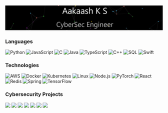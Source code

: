 ![](Profile.gif)

### Languages

![Python](https://img.shields.io/badge/-Python-000?&logo=Python)
![JavaScript](https://img.shields.io/badge/-JavaScript-000?&logo=JavaScript)
![C](https://img.shields.io/badge/-C-000?&logo=C)
![Java](https://img.shields.io/badge/-Java-000?&logo=Java&logoColor=007396)
![TypeScript](https://img.shields.io/badge/-TypeScript-000?&logo=TypeScript)
![C++](https://img.shields.io/badge/-C++-000?&logo=c%2b%2b&logoColor=00599C)
![SQL](https://img.shields.io/badge/-SQL-000?&logo=MySQL)
![Swift](https://img.shields.io/badge/-Swift-000?&logo=Swift)

### Technologies

![AWS](https://img.shields.io/badge/-AWS-000?&logo=Amazon-AWS&logoColor=F90)
![Docker](https://img.shields.io/badge/-Docker-000?&logo=Docker)
![Kubernetes](https://img.shields.io/badge/-Kubernetes-000?&logo=Kubernetes)
![Linux](https://img.shields.io/badge/-Linux-000?&logo=Linux)
![Node.js](https://img.shields.io/badge/-Node.js-000?&logo=node.js)
![PyTorch](https://img.shields.io/badge/-PyTorch-000?&logo=PyTorch)
![React](https://img.shields.io/badge/-React-000?&logo=React)
![Redis](https://img.shields.io/badge/-Redis-000?&logo=Redis)
![Spring](https://img.shields.io/badge/-Spring-000?&logo=Spring)
![TensorFlow](https://img.shields.io/badge/-TensorFlow-000?&logo=TensorFlow)


### Cybersecurity Projects

[![](https://img.shields.io/badge/-🩸%20Heartbleed-000)](https://github.com/Aakaashzz/Heartbleed)
[![](https://img.shields.io/badge/-🌊%20SYN%20Flood-000)](https://github.com/Aakaashzz/SYN-Flood)
[![](https://img.shields.io/badge/-🗂%20Packet%20Sniffing%20%26%20Spoofing-000)](https://github.com/Aakaashzz/Packet-Sniffing-and-Spoofing)
[![](https://img.shields.io/badge/-💉%20SQL%20Injection-000)](https://github.com/Aakaashzz/SQL-Injection)
[![](https://img.shields.io/badge/-🛡%20Spectre%20%26%20Meltdown-000)](https://github.com/Aakaashzz/Meltdown-Spectre)
[![](https://img.shields.io/badge/-🌐%20Network%20Tools-000)](https://github.com/Aakaashzz/Network-Tools)
[![](https://img.shields.io/badge/-🌐%20Network%20Tools-000)](https://github.com/Aakaashzz/Network-Tools)
